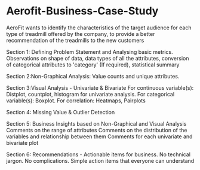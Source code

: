 # Aerofit-Business-Case-Study
 AeroFit wants to identify the characteristics of the target audience for each type of treadmill offered by the company, to provide a better recommendation of the treadmills to the new customers

 
Section 1: Defining Problem Statement and Analysing basic metrics.
           Observations on shape of data, data types of all the attributes, conversion of categorical attributes to 'category' (If required), statistical summary

           
Section 2:Non-Graphical Analysis: Value counts and unique attributes.


Section 3:Visual Analysis - Univariate & Bivariate
          For continuous variable(s): Distplot, countplot, histogram for univariate analysis.
          For categorical variable(s): Boxplot.
          For correlation: Heatmaps, Pairplots

          
Section 4: Missing Value & Outlier Detection


Section 5: Business Insights based on Non-Graphical and Visual Analysis
           Comments on the range of attributes
           Comments on the distribution of the variables and relationship between them
           Comments for each univariate and bivariate plot

           
Section 6: Recommendations - Actionable items for business. No technical jargon. No complications. Simple action items that everyone can understand
